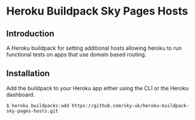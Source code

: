 # Heroku Buildpack Sky Pages Hosts


## Introduction

A Heroku buildpack for setting additional hosts allowing heroku to run functional tests on apps that use domain based routing.


## Installation

Add the buildpack to your Heroku app either using the CLI or the Heroku dashboard.

    $ heroku buildpacks:add https://github.com/sky-uk/heroku-buildpack-sky-pages-hosts.git
